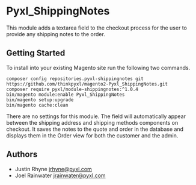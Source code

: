 # Pyxl_ShippingNotes
This module adds a textarea field to the checkout process for the user to provide any 
shipping notes to the order. 

## Getting Started
To install into your existing Magento site run the following two commands.

    composer config repositories.pyxl-shippingnotes git https://github.com/thinkpyxl/magento2-Pyxl_ShippingNotes.git
    composer require pyxl/module-shippingnotes:^1.0.4
    bin/magento module:enable Pyxl_ShippingNotes
    bin/magento setup:upgrade
    bin/magento cache:clean


There are no settings for this module. The field will automatically appear between the 
shipping address and shipping methods components on checkout. It saves the notes to the 
quote and order in the database and displays them in the Order view for both the customer
and the admin. 

## Authors
* Justin Rhyne <jrhyne@pyxl.com>
* Joel Rainwater <jrainwater@pyxl.com>
